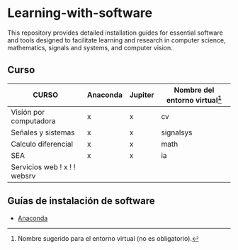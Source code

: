 # Learning-with-software
This repository provides detailed installation guides for essential software and tools designed to facilitate learning and research in computer science, mathematics, signals and systems, and computer vision. 

## Curso



| CURSO                    | Anaconda | Jupiter | Nombre del entorno virtual[^1] |
| ------------------------ | -------- | ------- | ------------------------------ |
| Visión por computadora   |    x     |    x    | cv                             |
| Señales y sistemas       |    x     |    x    | signalsys                      |
| Calculo diferencial      |    x     |    x    | math                           |
| SEA                      |    x     |    x    | ia                             |
| Servicios web            !    x     !         ! websrv                         |

[^1]: Nombre sugerido para el entorno virtual (no es obligatorio).

## Guías de instalación de software

- [Anaconda](guides/conda/conda-install.md)
